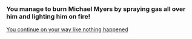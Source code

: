 ### You manage to burn Michael Myers by spraying gas all over him and lighting him on fire!
 [You continue on your way like nothing happened](../win.md)